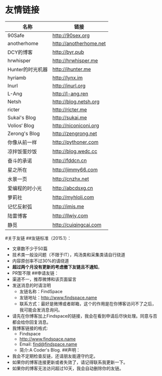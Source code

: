 # 友情链接


|名称|链接|
|-|-|
|90Safe|http://90sex.org	|
|anotherhome|http://anotherhome.net	|
|DCY的博客|http://byr.pub	|
|hrwhisper|http://hrwhisper.me	|
|Hunter的时光机器|http://ihunter.me	|
|hyriamb|http://lynx.im	|
|Inurl|http://inurl.org	|
|L-Ang|http://l-ang.ren	|
|Netsh|http://blog.netsh.org	|
|ricter|http://ricter.me	|
|Sukai's Blog|http://sukai.me	|
|Volios‘ Blog|http://niconiconi.org	|
|Zerong's Blog|http://zengrong.net	|
|你像从前一样|http://pythoner.com	|
|凉拌饭蛋炒饭|http://blog.wedc.cc	|
|奋斗的承诺|http://fddcn.cn	|
|星之所在|http://jimmy66.com	|
|水景一页|http://cnzhx.net	|
|爱编程的时小光|http://abcdsxg.cn	|
|萝莉社|http://myhloli.com	|
|记忆反射弧|http://imis.me	|
|陆雷博客|http://llwjy.com	|
|静觅|http://cuiqingcai.com|

#关于友链
##友链标准（2015.1）：
* 文章数不少于50篇
* 技术类一般没问题（不限于IT），鸡汤类和采集类请自行绕道
* 内容原创率不过30%的请绕道
* **超过两个月没有更新的考虑撤下友链且不通知**。
* PR暂不限
##申请友链：
* 渠道不一，推荐微博和该页面留言
* 发送消息的时请注明
    * 友链名称：FindSpace
    * 友链地址：http://www.findspace.name
    * 联系方式：最好是微博或者邮箱，这个的作用是在你博客访问不了之后，我可能会发消息询问。
* 请先在你博客加上Findspace的链接，我会在看到申请后尽快处理。同意与否都会给你回复消息。
* 我博客链接的格式:
	+ Findspace
	+ http://www.findspace.name
	+ Email: find@findspace.name
	+ 简介:A Coder's Blog.
##声明：
* 我会不定期检查反链，还请朋友能遵守约定。
* 如果你的博客连接更新或者失效了，请记得联系我更新一下。
* 如果你的博客无法访问超过10天，我会自动删除你的友链。